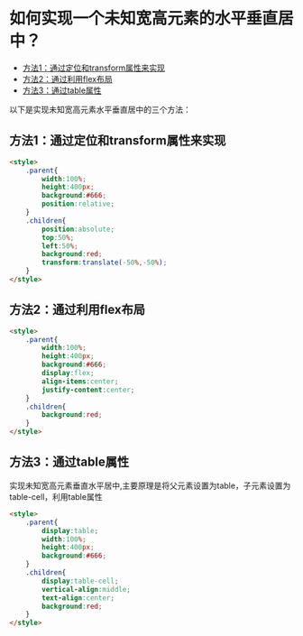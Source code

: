 如何实现一个未知宽高元素的水平垂直居中？
===
<!-- TOC -->

- [方法1：通过定位和transform属性来实现](#方法1通过定位和transform属性来实现)
- [方法2：通过利用flex布局](#方法2通过利用flex布局)
- [方法3：通过table属性](#方法3通过table属性)

<!-- /TOC -->
以下是实现未知宽高元素水平垂直居中的三个方法：

## 方法1：通过定位和transform属性来实现
```html
<style>
    .parent{
        width:100%;
        height:400px;
        background:#666;
        position:relative;
    }
    .children{
        position:absolute;
        top:50%;
        left:50%;
        background:red;
        transform:translate(-50%,-50%);
    }
</style>
```

## 方法2：通过利用flex布局
```html
<style>
    .parent{
        width:100%;
        height:400px;
        background:#666;
        display:flex;
        align-items:center;
        justify-content:center;
    }
    .children{
        background:red;
    }
</style>
```

## 方法3：通过table属性
实现未知宽高元素垂直水平居中,主要原理是将父元素设置为table，子元素设置为table-cell，利用table属性

```html
<style>
    .parent{
        display:table;
        width:100%;
        height:400px;
        background:#666;
    }
    .children{
        display:table-cell;
        vertical-align:middle;
        text-align:center;
        background:red;
    }
</style>
```
